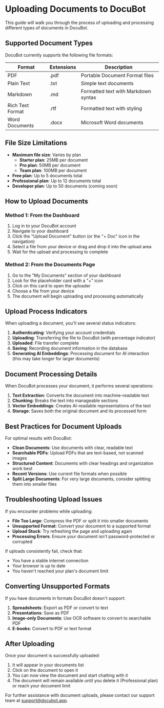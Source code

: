 # Uploading Documents to DocuBot

This guide will walk you through the process of uploading and processing different types of documents in DocuBot.

## Supported Document Types

DocuBot currently supports the following file formats:

| Format           | Extensions | Description                         |
| ---------------- | ---------- | ----------------------------------- |
| PDF              | .pdf       | Portable Document Format files      |
| Plain Text       | .txt       | Simple text documents               |
| Markdown         | .md        | Formatted text with Markdown syntax |
| Rich Text Format | .rtf       | Formatted text with styling         |
| Word Documents   | .docx      | Microsoft Word documents            |

## File Size Limitations

- **Maximum file size**: Varies by plan
  - **Starter plan**: 25MB per document
  - **Pro plan**: 50MB per document
  - **Team plan**: 100MB per document
- **Free plan**: Up to 5 documents total
- **Professional plan**: Up to 12 documents total
- **Developer plan**: Up to 50 documents (coming soon)

## How to Upload Documents

### Method 1: From the Dashboard

1. Log in to your DocuBot account
2. Navigate to your dashboard
3. Click the "Upload Document" button (or the "+ Doc" icon in the navigation)
4. Select a file from your device or drag and drop it into the upload area
5. Wait for the upload and processing to complete

### Method 2: From the Documents Page

1. Go to the "My Documents" section of your dashboard
2. Look for the placeholder card with a "+" icon
3. Click on this card to open the uploader
4. Choose a file from your device
5. The document will begin uploading and processing automatically

## Upload Process Indicators

When uploading a document, you'll see several status indicators:

1. **Authenticating**: Verifying your account credentials
2. **Uploading**: Transferring the file to DocuBot (with percentage indicator)
3. **Uploaded**: File transfer complete
4. **Saving**: Recording document information in the database
5. **Generating AI Embeddings**: Processing document for AI interaction (this may take longer for larger documents)

## Document Processing Details

When DocuBot processes your document, it performs several operations:

1. **Text Extraction**: Converts the document into machine-readable text
2. **Chunking**: Breaks the text into manageable sections
3. **Vector Embeddings**: Creates AI-readable representations of the text
4. **Storage**: Saves both the original document and its processed form

## Best Practices for Document Uploads

For optimal results with DocuBot:

- **Clean Documents**: Use documents with clear, readable text
- **Searchable PDFs**: Upload PDFs that are text-based, not scanned images
- **Structured Content**: Documents with clear headings and organization work best
- **Recent Versions**: Use current file formats when possible
- **Split Large Documents**: For very large documents, consider splitting them into smaller files

## Troubleshooting Upload Issues

If you encounter problems while uploading:

- **File Too Large**: Compress the PDF or split it into smaller documents
- **Unsupported Format**: Convert your document to a supported format
- **Upload Stuck**: Try refreshing the page and uploading again
- **Processing Errors**: Ensure your document isn't password-protected or corrupted

If uploads consistently fail, check that:

- You have a stable internet connection
- Your browser is up to date
- You haven't reached your plan's document limit

## Converting Unsupported Formats

If you have documents in formats DocuBot doesn't support:

1. **Spreadsheets**: Export as PDF or convert to text
2. **Presentations**: Save as PDF
3. **Image-only Documents**: Use OCR software to convert to searchable PDF
4. **E-books**: Convert to PDF or text format

## After Uploading

Once your document is successfully uploaded:

1. It will appear in your documents list
2. Click on the document to open it
3. You can now view the document and start chatting with it
4. The document will remain available until you delete it (Professional plan) or reach your document limit

For further assistance with document uploads, please contact our support team at support@docubot.app.
